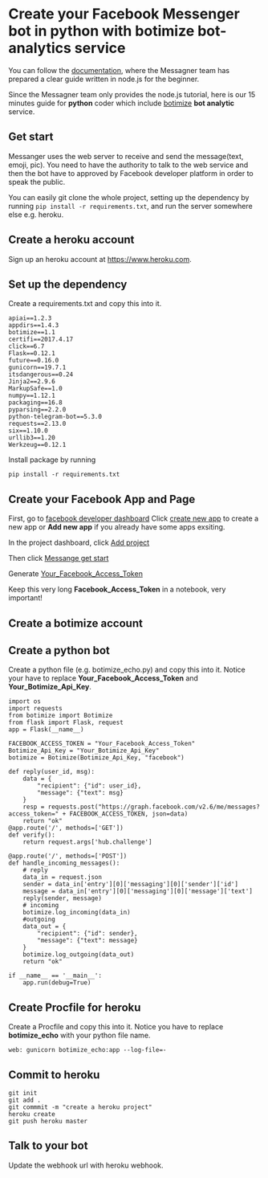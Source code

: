 # Create your Facebook Messenger bot in python with botimize bot-analytics service

You can follow the [documentation](https://developers.facebook.com/docs/messenger-platform/guides/quick-start), where the Messagner team has prepared a clear guide written in node.js for the beginner.

Since the Messagner team only provides the node.js tutorial, here is our 15 minutes guide for **python** coder which include [botimize](http://www.botimize.io) **bot analytic** service.

## Get start

Messanger uses the web server to receive and send the message(text, emoji, pic). You need to have the authority to talk to the web service and then the bot have to approved by Facebook developer platform in order to speak the public.

You can easily git clone the whole project, setting up the dependency by running ```pip install -r requirements.txt```, and run the server somewhere else e.g. heroku.

## Create a heroku account
Sign up an heroku account at https://www.heroku.com.

## Set up the dependency

Create a requirements.txt and copy this into it.
```
apiai==1.2.3
appdirs==1.4.3
botimize==1.1
certifi==2017.4.17
click==6.7
Flask==0.12.1
future==0.16.0
gunicorn==19.7.1
itsdangerous==0.24
Jinja2==2.9.6
MarkupSafe==1.0
numpy==1.12.1
packaging==16.8
pyparsing==2.2.0
python-telegram-bot==5.3.0
requests==2.13.0
six==1.10.0
urllib3==1.20
Werkzeug==0.12.1
```

Install package by running
```
pip install -r requirements.txt
```

## Create your Facebook App and Page

First, go to [facebook developer dashboard](https://developers.facebook.com/apps)
Click [create new app](/demo/create_new_app.png) to create a new app or **Add new app** if you already have some apps exsiting.

In the project dashboard, click [Add project](/demo/add_project.png)

Then click [Messange get start](/demo/get_start.png)

Generate [Your_Facebook_Access_Token](/demo/generate_token.png)

Keep this very long **Facebook_Access_Token** in a notebook, very important!

## Create a botimize account


## Create a python bot

Create a python file (e.g. botimize_echo.py) and copy this into it. 
Notice your have to replace **Your_Facebook_Access_Token** and **Your_Botimize_Api_Key**.

```
import os
import requests
from botimize import Botimize 
from flask import Flask, request
app = Flask(__name__)
 
FACEBOOK_ACCESS_TOKEN = "Your_Facebook_Access_Token"
Botimize_Api_Key = "Your_Botimize_Api_Key"
botimize = Botimize(Botimize_Api_Key, "facebook")
 
def reply(user_id, msg):
    data = {
        "recipient": {"id": user_id},
        "message": {"text": msg}
    }
    resp = requests.post("https://graph.facebook.com/v2.6/me/messages?access_token=" + FACEBOOK_ACCESS_TOKEN, json=data)
    return "ok"
@app.route('/', methods=['GET'])
def verify():
    return request.args['hub.challenge']
 
@app.route('/', methods=['POST'])
def handle_incoming_messages():
    # reply
    data_in = request.json
    sender = data_in['entry'][0]['messaging'][0]['sender']['id']
    message = data_in['entry'][0]['messaging'][0]['message']['text']
    reply(sender, message)
    # incoming
    botimize.log_incoming(data_in)
    #outgoing
    data_out = {
        "recipient": {"id": sender},
        "message": {"text": message}
    }
    botimize.log_outgoing(data_out)
    return "ok"
 
if __name__ == '__main__':
    app.run(debug=True)
```

## Create Procfile for heroku

Create a Procfile and copy this into it.
Notice you have to replace **botimize_echo** with your python file name.
```
web: gunicorn botimize_echo:app --log-file=-
```

## Commit to heroku

```
git init
git add .
git commmit -m "create a heroku project"
heroku create
git push heroku master
```

## Talk to your bot
Update the webhook url with heroku webhook.
